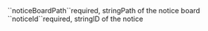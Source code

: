 <tr><td>``noticeBoardPath``</td><td>required, string</td><td>Path of the notice board</td><td></td><td></td></tr>
<tr><td>``noticeId``</td><td>required, string</td><td>ID of the notice</td><td></td><td></td></tr>